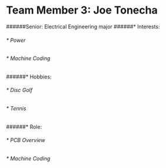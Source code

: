 # Team Member 3: Joe Tonecha
######Senior: Electrical Engineering major
######* Interests:
######    * Power
######    * Machine Coding
######* Hobbies:
######    * Disc Golf
######    * Tennis
######* Role: 
######    * PCB Overview
######    * Machine Coding
